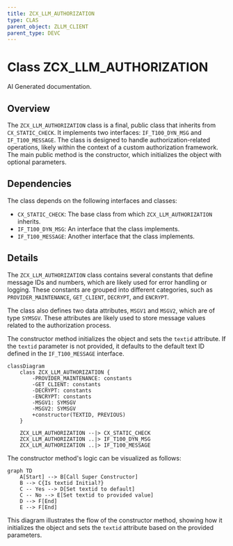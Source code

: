 ```yaml
---
title: ZCX_LLM_AUTHORIZATION
type: CLAS
parent_object: ZLLM_CLIENT
parent_type: DEVC
---
```


# Class ZCX_LLM_AUTHORIZATION

AI Generated documentation.

## Overview

The `ZCX_LLM_AUTHORIZATION` class is a final, public class that inherits from `CX_STATIC_CHECK`. It implements two interfaces: `IF_T100_DYN_MSG` and `IF_T100_MESSAGE`. The class is designed to handle authorization-related operations, likely within the context of a custom authorization framework. The main public method is the constructor, which initializes the object with optional parameters.

## Dependencies

The class depends on the following interfaces and classes:

- `CX_STATIC_CHECK`: The base class from which `ZCX_LLM_AUTHORIZATION` inherits.
- `IF_T100_DYN_MSG`: An interface that the class implements.
- `IF_T100_MESSAGE`: Another interface that the class implements.

## Details

The `ZCX_LLM_AUTHORIZATION` class contains several constants that define message IDs and numbers, which are likely used for error handling or logging. These constants are grouped into different categories, such as `PROVIDER_MAINTENANCE`, `GET_CLIENT`, `DECRYPT`, and `ENCRYPT`.

The class also defines two data attributes, `MSGV1` and `MSGV2`, which are of type `SYMSGV`. These attributes are likely used to store message values related to the authorization process.

The constructor method initializes the object and sets the `textid` attribute. If the `textid` parameter is not provided, it defaults to the default text ID defined in the `IF_T100_MESSAGE` interface.

```mermaid
classDiagram
    class ZCX_LLM_AUTHORIZATION {
        -PROVIDER_MAINTENANCE: constants
        -GET_CLIENT: constants
        -DECRYPT: constants
        -ENCRYPT: constants
        -MSGV1: SYMSGV
        -MSGV2: SYMSGV
        +constructor(TEXTID, PREVIOUS)
    }

    ZCX_LLM_AUTHORIZATION --|> CX_STATIC_CHECK
    ZCX_LLM_AUTHORIZATION ..|> IF_T100_DYN_MSG
    ZCX_LLM_AUTHORIZATION ..|> IF_T100_MESSAGE
```

The constructor method's logic can be visualized as follows:

```mermaid
graph TD
    A[Start] --> B[Call Super Constructor]
    B --> C{Is textid Initial?}
    C -- Yes --> D[Set textid to default]
    C -- No --> E[Set textid to provided value]
    D --> F[End]
    E --> F[End]
```

This diagram illustrates the flow of the constructor method, showing how it initializes the object and sets the `textid` attribute based on the provided parameters.
